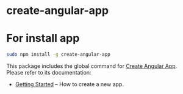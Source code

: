 # create-angular-app

# For install app
```bash
sudo npm install -g create-angular-app 
```

This package includes the global command for [Create Angular App](https://github.com/fix2015/angular-scripts).  
Please refer to its documentation:

* [Getting Started](https://github.com/fix2015/angular-scripts) – How to create a new app.
